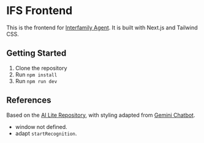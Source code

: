 # IFS Frontend

This is the frontend for [Interfamily Agent](https://github.com/JeffKatzy/interfamily-agent). It is built with Next.js and Tailwind CSS.

## Getting Started

1. Clone the repository
2. Run `npm install`
3. Run `npm run dev`

## References

Based on the [AI Lite Repository](https://github.com/mattjared/nextjs-ai-lite), with styling adapted from [Gemini Chatbot](https://github.com/vercel-labs/gemini-chatbot).

* window not defined.
* adapt `startRecognition`.